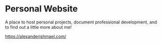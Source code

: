 # Personal Website

A place to host personal projects, document professional development, and to find out a little more about me!

https://alexanderishmael.com/
